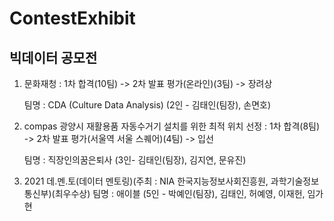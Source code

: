 # ContestExhibit
## 빅데이터 공모전


1. 문화재청 : 1차 합격(10팀) -> 2차 발표 평가(온라인)(3팀) -> 장려상<p> 팀명 : CDA (Culture Data Analysis) (2인 - 김태인(팀장), 손면호)
2. compas 광양시 재활용품 자동수거기 설치를 위한 최적 위치 선정 : 1차 합격(8팀) -> 2차 발표 평가(서울역 서울 스퀘어)(4팀) -> 입선 <p> 팀명 : 직장인의꿈은퇴사 (3인- 김태인(팀장), 김지연, 문유진)
3. 2021 데.멘.토(데이터 멘토링)(주최 : NIA 한국지능정보사회진흥원, 과학기술정보통신부)(최우수상) 팀명 : 애이블 (5인 - 박예인(팀장), 김태인, 허예영, 이재헌, 임가현
